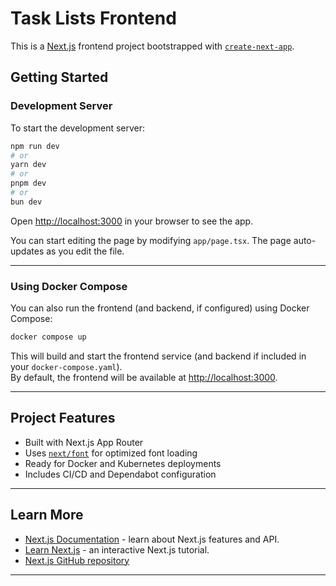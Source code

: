 # Task Lists Frontend

This is a [Next.js](https://nextjs.org) frontend project bootstrapped with [`create-next-app`](https://nextjs.org/docs/app/api-reference/cli/create-next-app).

## Getting Started

### Development Server

To start the development server:

```bash
npm run dev
# or
yarn dev
# or
pnpm dev
# or
bun dev
```

Open [http://localhost:3000](http://localhost:3000) in your browser to see the app.

You can start editing the page by modifying `app/page.tsx`. The page auto-updates as you edit the file.

---

### Using Docker Compose

You can also run the frontend (and backend, if configured) using Docker Compose:

```bash
docker compose up
```

This will build and start the frontend service (and backend if included in your `docker-compose.yaml`).  
By default, the frontend will be available at [http://localhost:3000](http://localhost:3000).

---

## Project Features

- Built with Next.js App Router
- Uses [`next/font`](https://nextjs.org/docs/app/building-your-application/optimizing/fonts) for optimized font loading
- Ready for Docker and Kubernetes deployments
- Includes CI/CD and Dependabot configuration

---

## Learn More

- [Next.js Documentation](https://nextjs.org/docs) - learn about Next.js features and API.
- [Learn Next.js](https://nextjs.org/learn) - an interactive Next.js tutorial.
- [Next.js GitHub repository](https://github.com/vercel/next.js)

---
